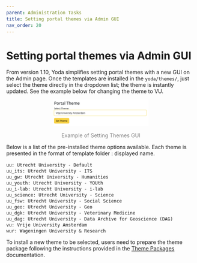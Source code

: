 ```yaml
---
parent: Administration Tasks
title: Setting portal themes via Admin GUI
nav_order: 20
---
```

# Setting portal themes via Admin GUI  
From version 1.10, Yoda simplifies setting portal themes with a new GUI on the Admin page. Once the templates are installed in the `yoda/themes/`, just select the theme  directly in the dropdown list; the theme is instantly updated. See the example below for changing the theme to VU.

<div style="text-align: center;">
    <img src="./img/yoda-admin-theme.png" alt="Example of Setting Themes GUI" style="width: 50%; height: auto;">
    <p style="color: gray;">Example of Setting Themes GUI</p>
</div>

Below is a list of the pre-installed theme options available. Each theme is presented in the format of template folder : displayed name.

    uu: Utrecht University - Default
    uu_its: Utrecht University - ITS
    uu_gw: Utrecht University - Humanities
    uu_youth: Utrecht University - YOUth
    uu_i-lab: Utrecht University - i-lab
    uu_science: Utrecht University - Science
    uu_fsw: Utrecht University - Social Science
    uu_geo: Utrecht University - Geo
    uu_dgk: Utrecht University - Veterinary Medicine
    uu_dag: Utrecht University - Data Archive for Geoscience (DAG)
    vu: Vrije University Amsterdam
    wur: Wageningen University & Research

To install a new theme to be selected, users need to prepare the theme package following the instructions provided in the [Theme Packages](../design/overview/theme-packages.md) documentation. 
